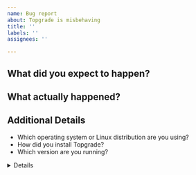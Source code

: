 ```yaml
---
name: Bug report
about: Topgrade is misbehaving
title: ''
labels: ''
assignees: ''

---
```


<!-- If you're here to report about a "No asset found" error, please make sure that an hour has been passed since the last release was made. -->

## What did you expect to happen?


## What actually happened?


## Additional Details
- Which operating system or Linux distribution are you using?
- How did you install Topgrade?
- Which version are you running? <!-- Check with `topgrade -V` -->

<!--
Run `topgrade --dry-run` to see which commands Topgrade is running.
If the command seems wrong and you know why please tell us so.
If the command seems fine try to run it yourself and tell us if you got a different result from Topgrade.
-->

<details>
<!-- Paste the output of the problematic command with `-v` into the pre-tags -->
<pre>

</pre>
</details>
